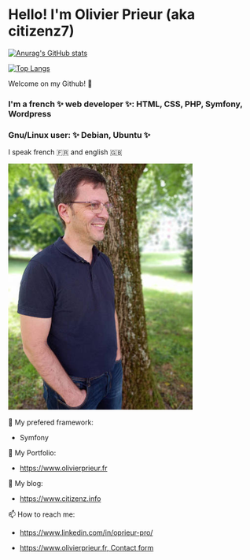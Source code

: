 # Hello! I'm Olivier Prieur (aka citizenz7)

<!--
**citizenz7/citizenz7** is a ✨ _special_ ✨ repository because its `README.md` (this file) appears on your GitHub profile.
Here are some ideas to get you started:
-->

[![Anurag's GitHub stats](https://github-readme-stats.vercel.app/api?username=citizenz7&count_private=true&show_icons=true)](https://github.com/anuraghazra/github-readme-stats)

[![Top Langs](https://github-readme-stats.vercel.app/api/top-langs/?username=citizenz7)](https://github.com/anuraghazra/github-readme-stats)

Welcome on my Github! :pray:

### I'm a french ✨ web developer ✨: HTML, CSS, PHP, Symfony, Wordpress

### Gnu/Linux user: ✨ Debian, Ubuntu ✨

I speak french :fr: and english :gb:

![Cover](https://github.com/citizenz7/citizenz7/blob/master/img/op-2021-3.jpg)

<!--
🔭 My projects:
- a Wordpress theme (PHP, MySQL, Wordpress)
- a portfolio (PHP, MySQL, Bootstrap, CSS, MVC)
- an online music catalog (PHP, MySQL, Bootstrap, CSS)
- a Dasboard with PHP, MySQL (MVC + POO)
- a Dashboard with Symfony 5
- a personnal blog with Symfony 5
- a mobile application with React Native
- a Dashboard (PHP) for a french administration
- a complete blog platform with Symfony 5, multilingual
- a blog for PengolinCoin cryptocurrency with Symfony 5
- a personal portfolio with Symfony 5
-->

🌱 My prefered framework:
- Symfony

<!--
👯 Other releases:
- Bomberman (Javascript vanilla)
-->

<!--
😄 I’m currently working with:
- Symfony
- Docker
- Sylius
- ...
-->

<!--
💬 My side projects:
- PengolinCoin: https://www.pengolincoin.xyz - This is a Proof of Stake (PoS), open source, decentralized blockchain-based cryptocurrency with shielded transactions for a real-world utilization... 
-->

🌱 My Portfolio: 
- https://www.olivierprieur.fr

💬 My blog: 
- https://www.citizenz.info

📫 How to reach me:
- https://www.linkedin.com/in/oprieur-pro/
<!-- - https://twitter.com/citizenz58 -->
- [https://www.olivierprieur.fr, Contact form](https://www.olivierprieur.fr/#contact)

<!--
- 🌱 I’m currently learning ...
- 👯 I’m looking to collaborate on ...
- 🤔 I’m looking for help with ...
- 💬 Ask me about ...
- 📫 How to reach me: ...
- 😄 Pronouns: ...
- ⚡ Fun fact: ...
-->
